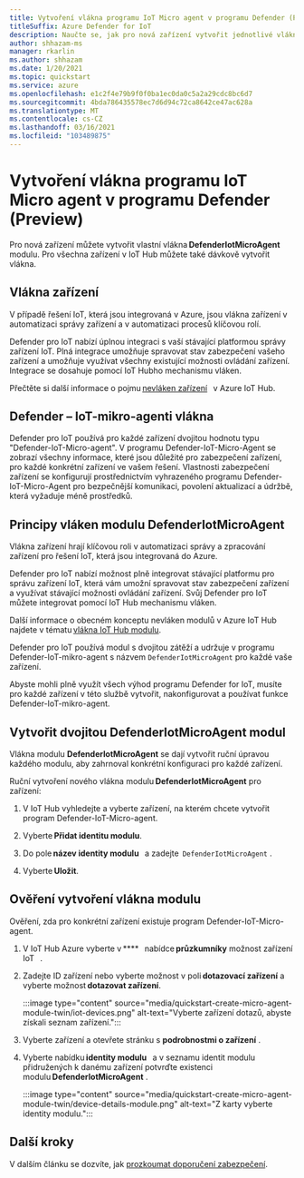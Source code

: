 ```yaml
---
title: Vytvoření vlákna programu IoT Micro agent v programu Defender (Preview)
titleSuffix: Azure Defender for IoT
description: Naučte se, jak pro nová zařízení vytvořit jednotlivé vlákna DefenderIotMicroAgent modulu.
author: shhazam-ms
manager: rkarlin
ms.author: shhazam
ms.date: 1/20/2021
ms.topic: quickstart
ms.service: azure
ms.openlocfilehash: e1c2f4e79b9f0f0ba1ec0da0c5a2a29cdc8bc6d7
ms.sourcegitcommit: 4bda786435578ec7d6d94c72ca8642ce47ac628a
ms.translationtype: MT
ms.contentlocale: cs-CZ
ms.lasthandoff: 03/16/2021
ms.locfileid: "103489875"
---
```

# <a name="create-a-defender-iot-micro-agent-module-twin-preview"></a>Vytvoření vlákna programu IoT Micro agent v programu Defender (Preview)

Pro nová zařízení můžete vytvořit vlastní vlákna **DefenderIotMicroAgent** modulu. Pro všechna zařízení v IoT Hub můžete také dávkově vytvořit vlákna. 

## <a name="device-twins"></a>Vlákna zařízení 

V případě řešení IoT, která jsou integrovaná v Azure, jsou vlákna zařízení v automatizaci správy zařízení a v automatizaci procesů klíčovou rolí. 

Defender pro IoT nabízí úplnou integraci s vaší stávající platformou správy zařízení IoT. Plná integrace umožňuje spravovat stav zabezpečení vašeho zařízení a umožňuje využívat všechny existující možnosti ovládání zařízení. Integrace se dosahuje pomocí IoT Hubho mechanismu vláken. 

Přečtěte si další informace o pojmu [nevláken zařízení](../iot-hub/iot-hub-devguide-device-twins.md)   v Azure IoT Hub. 

## <a name="defender-iot-micro-agent-twins"></a>Defender – IoT-mikro-agenti vlákna 

Defender pro IoT používá pro každé zařízení dvojitou hodnotu typu "Defender-IoT-Micro-agent". V programu Defender-IoT-Micro-Agent se zobrazí všechny informace, které jsou důležité pro zabezpečení zařízení, pro každé konkrétní zařízení ve vašem řešení. Vlastnosti zabezpečení zařízení se konfigurují prostřednictvím vyhrazeného programu Defender-IoT-Micro-Agent pro bezpečnější komunikaci, povolení aktualizací a údržbě, která vyžaduje méně prostředků. 

## <a name="understanding-defenderiotmicroagent-module-twins"></a>Principy vláken modulu DefenderIotMicroAgent 

Vlákna zařízení hrají klíčovou roli v automatizaci správy a zpracování zařízení pro řešení IoT, která jsou integrovaná do Azure.

Defender pro IoT nabízí možnost plně integrovat stávající platformu pro správu zařízení IoT, která vám umožní spravovat stav zabezpečení zařízení a využívat stávající možnosti ovládání zařízení. Svůj Defender pro IoT můžete integrovat pomocí IoT Hub mechanismu vláken.  

Další informace o obecném konceptu nevláken modulů v Azure IoT Hub najdete v tématu [vlákna IoT Hub modulu](../iot-hub/iot-hub-devguide-module-twins.md).

Defender pro IoT používá modul s dvojitou zátěží a udržuje v programu Defender-IoT-mikro-agent s názvem `DefenderIotMicroAgent` pro každé vaše zařízení. 

Abyste mohli plně využít všech výhod programu Defender for IoT, musíte pro každé zařízení v této službě vytvořit, nakonfigurovat a používat funkce Defender-IoT-mikro-agent. 

## <a name="create-defenderiotmicroagent-module-twin"></a>Vytvořit dvojitou DefenderIotMicroAgent modul 

Vlákna modulu **DefenderIotMicroAgent** se dají vytvořit ruční úpravou každého modulu, aby zahrnoval konkrétní konfiguraci pro každé zařízení. 

Ruční vytvoření nového vlákna modulu **DefenderIotMicroAgent** pro zařízení: 

1. V IoT Hub vyhledejte a vyberte zařízení, na kterém chcete vytvořit program Defender-IoT-Micro-agent. 

1. Vyberte **Přidat identitu modulu**. 

1. Do pole **název identity modulu**   a zadejte  `DefenderIotMicroAgent` . 

1. Vyberte **Uložit**. 

## <a name="verify-the-creation-of-a-module-twin"></a>Ověření vytvoření vlákna modulu 

Ověření, zda pro konkrétní zařízení existuje program Defender-IoT-Micro-agent. 

1. V IoT Hub Azure vyberte v ****   nabídce **průzkumníky** možnost zařízení IoT   . 

1. Zadejte ID zařízení nebo vyberte možnost v poli **dotazovací zařízení** a vyberte možnost **dotazovat zařízení**.  

    :::image type="content" source="media/quickstart-create-micro-agent-module-twin/iot-devices.png" alt-text="Vyberte zařízení dotazů, abyste získali seznam zařízení.":::

1. Vyberte zařízení a otevřete stránku s **podrobnostmi o zařízení** . 

1. Vyberte nabídku **identity modulu**   a v seznamu identit modulu přidružených k danému zařízení potvrďte existenci modulu **DefenderIotMicroAgent** .  

    :::image type="content" source="media/quickstart-create-micro-agent-module-twin/device-details-module.png" alt-text="Z karty vyberte identity modulu.":::

## <a name="next-steps"></a>Další kroky 

V dalším článku se dozvíte, jak [prozkoumat doporučení zabezpečení](quickstart-investigate-security-recommendations.md).
